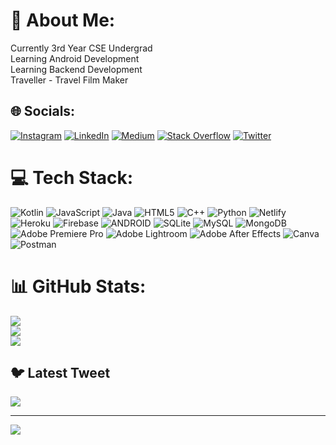 # 💫 About Me:
Currently 3rd Year CSE Undergrad<br>Learning Android Development<br>Learning Backend Development<br>Traveller - Travel Film Maker


## 🌐 Socials:
[![Instagram](https://img.shields.io/badge/Instagram-%23E4405F.svg?logo=Instagram&logoColor=white)](https://instagram.com/shubhamtripz) [![LinkedIn](https://img.shields.io/badge/LinkedIn-%230077B5.svg?logo=linkedin&logoColor=white)](https://linkedin.com/in/shubhamtripz) [![Medium](https://img.shields.io/badge/Medium-12100E?logo=medium&logoColor=white)](https://medium.com/@shubhamtripz) [![Stack Overflow](https://img.shields.io/badge/-Stackoverflow-FE7A16?logo=stack-overflow&logoColor=white)](https://stackoverflow.com/users/21427937/shubham-kumar-mahato?tab=profile) [![Twitter](https://img.shields.io/badge/Twitter-%231DA1F2.svg?logo=Twitter&logoColor=white)](https://twitter.com/shubhamtripz) 

# 💻 Tech Stack:
![Kotlin](https://img.shields.io/badge/kotlin-%230095D5.svg?style=for-the-badge&logo=kotlin&logoColor=white) ![JavaScript](https://img.shields.io/badge/javascript-%23323330.svg?style=for-the-badge&logo=javascript&logoColor=%23F7DF1E) ![Java](https://img.shields.io/badge/java-%23ED8B00.svg?style=for-the-badge&logo=java&logoColor=white) ![HTML5](https://img.shields.io/badge/html5-%23E34F26.svg?style=for-the-badge&logo=html5&logoColor=white) ![C++](https://img.shields.io/badge/c++-%2300599C.svg?style=for-the-badge&logo=c%2B%2B&logoColor=white) ![Python](https://img.shields.io/badge/python-3670A0?style=for-the-badge&logo=python&logoColor=ffdd54) ![Netlify](https://img.shields.io/badge/netlify-%23000000.svg?style=for-the-badge&logo=netlify&logoColor=#00C7B7) ![Heroku](https://img.shields.io/badge/heroku-%23430098.svg?style=for-the-badge&logo=heroku&logoColor=white) ![Firebase](https://img.shields.io/badge/firebase-%23039BE5.svg?style=for-the-badge&logo=firebase) ![ANDROID](https://img.shields.io/badge/android-%2320232a.svg?style=for-the-badge&logo=android&logoColor=%a4c639) ![SQLite](https://img.shields.io/badge/sqlite-%2307405e.svg?style=for-the-badge&logo=sqlite&logoColor=white) ![MySQL](https://img.shields.io/badge/mysql-%2300f.svg?style=for-the-badge&logo=mysql&logoColor=white) ![MongoDB](https://img.shields.io/badge/MongoDB-%234ea94b.svg?style=for-the-badge&logo=mongodb&logoColor=white) ![Adobe Premiere Pro](https://img.shields.io/badge/Adobe%20Premiere%20Pro-9999FF.svg?style=for-the-badge&logo=Adobe%20Premiere%20Pro&logoColor=white) ![Adobe Lightroom](https://img.shields.io/badge/Adobe%20Lightroom-31A8FF.svg?style=for-the-badge&logo=Adobe%20Lightroom&logoColor=white) ![Adobe After Effects](https://img.shields.io/badge/Adobe%20After%20Effects-9999FF.svg?style=for-the-badge&logo=Adobe%20After%20Effects&logoColor=white) ![Canva](https://img.shields.io/badge/Canva-%2300C4CC.svg?style=for-the-badge&logo=Canva&logoColor=white) ![Postman](https://img.shields.io/badge/Postman-FF6C37?style=for-the-badge&logo=postman&logoColor=white)
# 📊 GitHub Stats:
![](https://github-readme-stats.vercel.app/api?username=backpackerdeveloper&theme=merko&hide_border=false&include_all_commits=false&count_private=false)<br/>
![](https://github-readme-streak-stats.herokuapp.com/?user=backpackerdeveloper&theme=merko&hide_border=false)<br/>
![](https://github-readme-stats.vercel.app/api/top-langs/?username=backpackerdeveloper&theme=merko&hide_border=false&include_all_commits=false&count_private=false&layout=compact)

## 🐦 Latest Tweet
[![](https://gtce.itsvg.in/api?username=shubhamtripz)](https://github.com/VishwaGauravIn/github-twitter-card-embed)

---
[![](https://visitcount.itsvg.in/api?id=backpackerdeveloper&icon=1&color=0)](https://visitcount.itsvg.in)

<!-- Proudly created with GPRM ( https://gprm.itsvg.in ) -->
